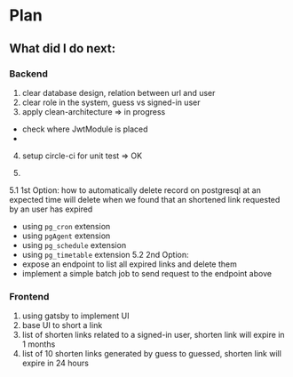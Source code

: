 # Plan

## What did I do next:

### Backend
1. clear database design, relation between url and user
2. clear role in the system, guess vs signed-in user
3. apply clean-architecture => in progress
- check where JwtModule is placed
- 
4. setup circle-ci for unit test => OK

5. 
  5.1 1st Option: how to automatically delete record on postgresql at an expected time
  will delete when we found that an shortened link requested by an user has expired
  - using `pg_cron` extension
  - using `pgAgent` extension
  - using `pg_schedule` extension
  - using `pg_timetable` extension
  5.2 2nd Option: 
  - expose an endpoint to list all expired links and delete them
  - implement a simple batch job to send request to the endpoint above
### Frontend
1. using gatsby to implement UI
2. base UI to short a link
3. list of shorten links related to a signed-in user, shorten link will expire in 1 months
4. list of 10 shorten links generated by guess to guessed, shorten link will expire in 24 hours
